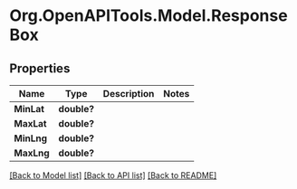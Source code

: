 # Org.OpenAPITools.Model.ResponseBox

## Properties

Name | Type | Description | Notes
------------ | ------------- | ------------- | -------------
**MinLat** | **double?** |  | 
**MaxLat** | **double?** |  | 
**MinLng** | **double?** |  | 
**MaxLng** | **double?** |  | 

[[Back to Model list]](../README.md#documentation-for-models) [[Back to API list]](../README.md#documentation-for-api-endpoints) [[Back to README]](../README.md)

